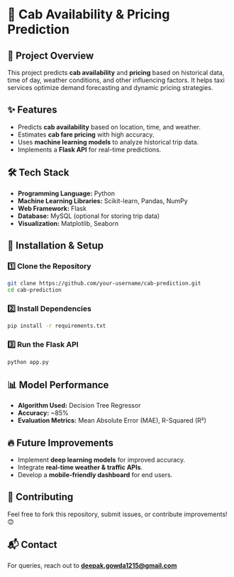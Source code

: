 # 🚖 Cab Availability & Pricing Prediction

## 📌 Project Overview
This project predicts **cab availability** and **pricing** based on historical data, time of day, weather conditions, and other influencing factors. It helps taxi services optimize demand forecasting and dynamic pricing strategies.

## ✨ Features
- Predicts **cab availability** based on location, time, and weather.
- Estimates **cab fare pricing** with high accuracy.
- Uses **machine learning models** to analyze historical trip data.
- Implements a **Flask API** for real-time predictions.

## 🛠 Tech Stack
- **Programming Language:** Python
- **Machine Learning Libraries:** Scikit-learn, Pandas, NumPy
- **Web Framework:** Flask
- **Database:** MySQL (optional for storing trip data)
- **Visualization:** Matplotlib, Seaborn

## 🚀 Installation & Setup
### 1️⃣ Clone the Repository
```bash
git clone https://github.com/your-username/cab-prediction.git
cd cab-prediction
```

### 2️⃣ Install Dependencies
```bash
pip install -r requirements.txt
```

### 3️⃣ Run the Flask API
```bash
python app.py
```

## 📊 Model Performance
- **Algorithm Used:** Decision Tree Regressor
- **Accuracy:** ~85%
- **Evaluation Metrics:** Mean Absolute Error (MAE), R-Squared (R²)

## 🔥 Future Improvements
- Implement **deep learning models** for improved accuracy.
- Integrate **real-time weather & traffic APIs**.
- Develop a **mobile-friendly dashboard** for end users.

## 🤝 Contributing
Feel free to fork this repository, submit issues, or contribute improvements! 😊

## 📬 Contact
For queries, reach out to **[deepak.gowda1215@gmail.com](mailto:deepak.gowda1215@gmail.com)**
